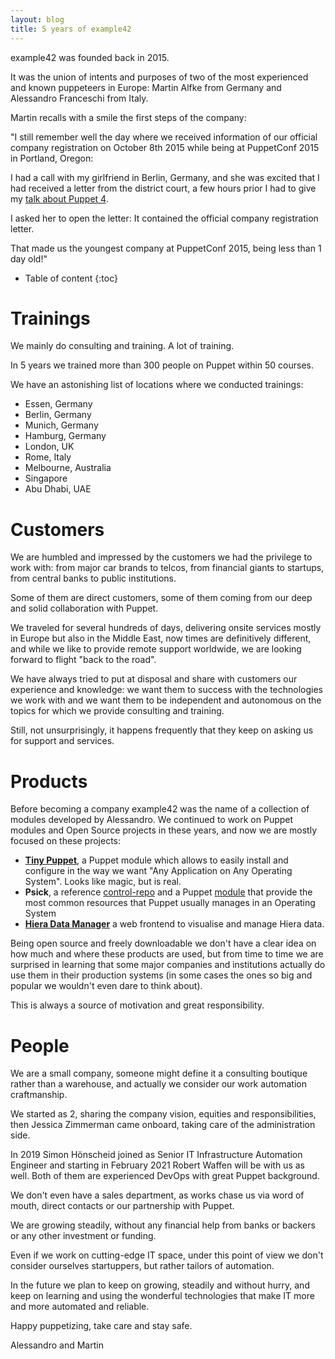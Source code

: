```yaml
---
layout: blog
title: 5 years of example42
---
```


example42 was founded back in 2015.

It was the union of intents and purposes of two of the most experienced and known puppeteers in Europe: Martin Alfke from Germany and Alessandro Franceschi from Italy.

Martin recalls with a smile the first steps of the company:

"I still remember well the day where we received information of our official company registration on October 8th 2015 while being at PuppetConf 2015 in Portland, Oregon:

I had a call with my girlfriend in Berlin, Germany, and she was excited that I had received a letter from the district court, a few hours prior I had to give my [talk about Puppet 4](https://www.slideshare.net/tuxmea/power-of-puppet-4).

I asked her to open the letter: It contained the official company registration letter.

That made us the youngest company at PuppetConf 2015, being less than 1 day old!"

* Table of content
{:toc}

# Trainings

We mainly do consulting and training. A lot of training.

In 5 years we trained more than 300 people on Puppet within 50 courses.

We have an astonishing list of locations where we conducted trainings:

- Essen, Germany
- Berlin, Germany
- Munich, Germany
- Hamburg, Germany
- London, UK
- Rome, Italy
- Melbourne, Australia
- Singapore
- Abu Dhabi, UAE

# Customers

We are humbled and impressed by the customers we had the privilege to work with: from major car brands to telcos, from financial giants to startups, from central banks to public institutions.

Some of them are direct customers, some of them coming from our deep and solid collaboration with Puppet.

We traveled for several hundreds of days, delivering onsite services mostly in Europe but also in the Middle East, now times are definitively different, and while we like to provide remote support worldwide, we are looking forward to flight "back to the road".

We have always tried to put at disposal and share with customers our experience and knowledge: we want them to success with the technologies we work with and we want them to be independent and autonomous on the topics for which we provide consulting and training.

Still, not unsurprisingly, it happens frequently that they keep on asking us for support and services.

# Products

Before becoming a company example42 was the name of a collection of modules developed by Alessandro. We continued to work on Puppet modules and Open Source projects in these years, and now we are mostly focused on these projects:

- **[Tiny Puppet](https://github.com/example42/puppet-tp)**, a Puppet module which allows to easily install and configure in the way we want "Any Application on Any Operating System". Looks like magic, but is real.
- **Psick**, a reference [control-repo](https://github.com/example42/psick) and a Puppet [module](https://github.com/example42/puppet-psick) that provide the most common resources that Puppet usually manages in an Operating System
- **[Hiera Data Manager](https://github.com/example42/hdm)** a web frontend to visualise and manage Hiera data.

Being open source and freely downloadable we don't have a clear idea on how much and where these products are used, but from time to time we are surprised in learning that some major companies and institutions actually do use them in their production systems (in some cases the ones so big and popular we wouldn't even dare to think about).

This is always a source of motivation and great responsibility.

# People

We are a small company, someone might define it a consulting boutique rather than a warehouse, and actually we consider our work automation craftmanship.

We started as 2, sharing the company vision, equities and responsibilities, then Jessica Zimmerman came onboard, taking care of the administration side.

In 2019 Simon Hönscheid joined as Senior IT Infrastructure Automation Engineer and starting in February 2021 Robert Waffen will be with us as well. Both of them are experienced DevOps with great Puppet background.

We don't even have a sales department, as works chase us via word of mouth, direct contacts or our partnership with Puppet.

We are growing steadily, without any financial help from banks or backers or any other investment or funding.

Even if we work on cutting-edge IT space, under this point of view we don't consider ourselves startuppers, but rather tailors of automation.

In the future we plan to keep on growing, steadily and without hurry, and keep on learning and using the wonderful technologies that make IT more and more automated and reliable.

Happy puppetizing, take care and stay safe.

Alessandro and Martin
